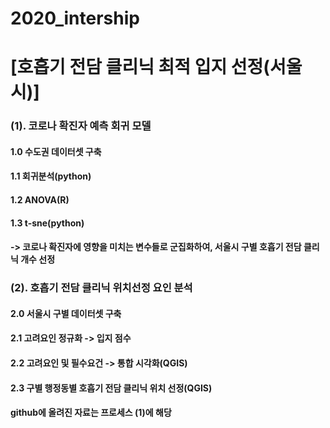 # 2020_intership
# [호흡기 전담 클리닉 최적 입지 선정(서울시)]
### (1). 코로나 확진자 예측 회귀 모델
#### 1.0 수도권 데이터셋 구축
#### 1.1 회귀분석(python)
#### 1.2 ANOVA(R)
#### 1.3 t-sne(python)
#### -> 코로나 확진자에 영향을 미치는 변수들로 군집화하여, 서울시 구별 호흡기 전담 클리닉 개수 선정

### (2). 호흡기 전담 클리닉 위치선정 요인 분석
#### 2.0 서울시 구별 데이터셋 구축
#### 2.1 고려요인 정규화 -> 입지 점수
#### 2.2 고려요인 및 필수요건 -> 통합 시각화(QGIS)
#### 2.3 구별 행정동별 호흡기 전담 클리닉 위치 선정(QGIS)

#### github에 올려진 자료는 프로세스 (1)에 해당
